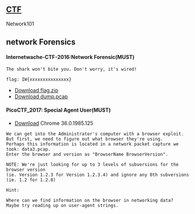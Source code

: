 
## [CTF](http://120.114.62.208/)

Network101

## network Forensics

#### Internetwache-CTF-2016:Network Forensic(MUST)
```
The shark won't bite you. Don't worry, it's wired!

flag: IW{xxxxxxxxxxxxxxx}
```
- [Download flag.zip](https://github.com/MyDearGreatTeacher/NEW_Security_2022/blob/main/%E8%B3%87%E8%A8%8A%E5%AE%89%E5%85%A8%E8%88%87%E7%B4%A0%E9%A4%8A/%E6%9C%9F%E6%9C%AB%E5%A0%B1%E5%91%8A/data/flag.zip)
- [Download dump.pcap](dump.pcap)

#### PicoCTF_2017: Special Agent User(MUST)
- [Download](https://github.com/MyDearGreatTeacher/NEW_Security_2022/blob/main/%E8%B3%87%E8%A8%8A%E5%AE%89%E5%85%A8%E8%88%87%E7%B4%A0%E9%A4%8A/%E6%9C%9F%E6%9C%AB%E5%A0%B1%E5%91%8A/data/data3.pcap)   Chrome 36.0.1985.125
```
We can get into the Administrator's computer with a browser exploit.
But first, we need to figure out what browser they're using.
Perhaps this information is located in a network packet capture we took: data3.pcap.
Enter the browser and version as "BrowserName BrowserVersion".

NOTE: We're just looking for up to 3 levels of subversions for the browser version 
(ie. Version 1.2.3 for Version 1.2.3.4) and ignore any 0th subversions (ie. 1.2 for 1.2.0)

Hint:

Where can we find information on the browser in networking data?
Maybe try reading up on user-agent strings.
```


